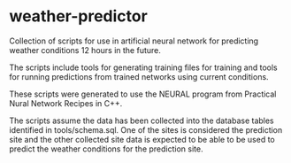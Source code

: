 # weather-predictor

Collection of scripts for use in artificial neural network for predicting weather conditions 12 hours in the future.

The scripts include tools for generating training files for training and tools for running predictions from trained networks using current conditions.

These scripts were generated to use the NEURAL program from Practical Nural Network Recipes in C++.

The scripts assume the data has been collected into the database tables identified in tools/schema.sql.  One of the sites is considered the prediction site and the other collected site data is expected to be able to be used to predict the weather conditions for the prediction site.
